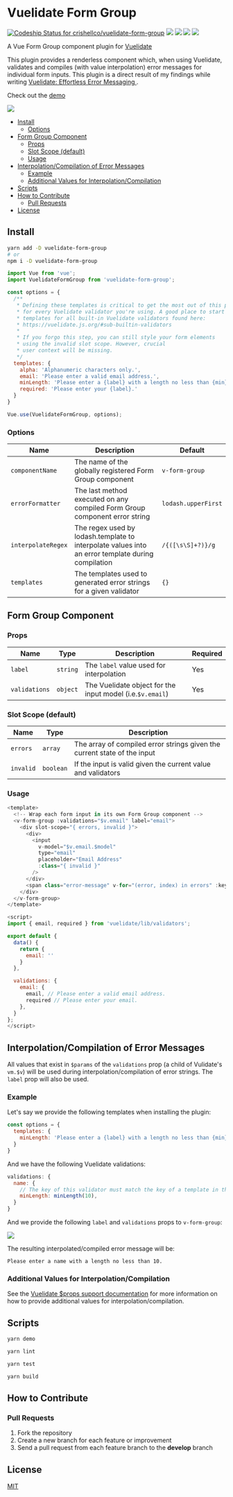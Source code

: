 # Vuelidate Form Group

[![Codeship Status for crishellco/vuelidate-form-group](https://app.codeship.com/projects/b9f076d0-ffc8-0137-c63e-5e5d9bf61b75/status?branch=master)](https://app.codeship.com/projects/378002)
![](badges/badge-branches.svg)
![](badges/badge-functionss.svg)
![](badges/badge-lines.svg)
![](badges/badge-statements.svg)

A Vue Form Group component plugin for [Vuelidate](https://vuelidate.js.org/)

This plugin provides a renderless component which, when using Vuelidate, validates and compiles (with value interpolation) error messages for individual form inputs. This plugin is a direct result of my findings while writing [Vuelidate: Effortless Error Messaging
](https://crishell.co/articles/vuelidate--effortless-error-messaging/).

Check out the [demo](https://vuetify-form-group.netlify.app/)

![](assets/form.gif)

- [Install](#install)
  * [Options](#options)
- [Form Group Component](#form-group-component)
  * [Props](#props)
  * [Slot Scope (default)](#slot-scope--default-)
  * [Usage](#usage)
- [Interpolation/Compilation of Error Messages](#interpolation-compilation-of-error-messages)
  * [Example](#example)
  * [Additional Values for Interpolation/Compilation](#additional-values-for-interpolation-compilation)
- [Scripts](#scripts)
- [How to Contribute](#how-to-contribute)
  * [Pull Requests](#pull-requests)
- [License](#license)


## Install

```bash
yarn add -D vuelidate-form-group
# or
npm i -D vuelidate-form-group
```

```javascript
import Vue from 'vue';
import VuelidateFormGroup from 'vuelidate-form-group';

const options = {
  /**
   * Defining these templates is critical to get the most out of this plugin. Be sure to define templates
   * for every Vuelidate validator you're using. A good place to start is to define
   * templates for all built-in Vuelidate validators found here:
   * https://vuelidate.js.org/#sub-builtin-validators
   *
   * If you forgo this step, you can still style your form elements
   * using the invalid slot scope. However, crucial
   * user context will be missing.
   */
  templates: {
    alpha: 'Alphanumeric characters only.',
    email: 'Please enter a valid email address.',
    minLength: 'Please enter a {label} with a length no less than {min}.',
    required: 'Please enter your {label}.'
  }
}

Vue.use(VuelidateFormGroup, options);
```

### Options
| Name               | Description                                                                                       | Default                     |
|--------------------|---------------------------------------------------------------------------------------------------|-----------------------------|
| `componentName`    | The name of the globally registered Form Group component                                          | `v-form-group`              |
| `errorFormatter`   | The last method executed on any compiled Form Group component error string                        | `lodash.upperFirst`         |
| `interpolateRegex` | The regex used by lodash.template to interpolate values into an error template during compilation | `/{([\s\S]+?)}/g`           |
| `templates`        | The templates used to generated error strings for a given validator                               | `{}`                        |


## Form Group Component

### Props
| Name          | Type     | Description                                               | Required |
|---------------|----------|-----------------------------------------------------------|----------|
| `label`       | `string` | The `label` value used for interpolation                  | Yes      |
| `validations` | `object` | The Vuelidate object for the input model (i.e.`$v.email`) | Yes      |

### Slot Scope (default)
| Name      | Type      | Description                                                              |
|-----------|-----------|--------------------------------------------------------------------------|
| `errors`  | `array`   | The array of compiled error strings given the current state of the input |
| `invalid` | `boolean` | If the input is valid given the current value and validators             |

### Usage
```javascript
<template>
  <!-- Wrap each form input in its own Form Group component -->
  <v-form-group :validations="$v.email" label="email">
    <div slot-scope="{ errors, invalid }">
      <div>
        <input
          v-model="$v.email.$model"
          type="email"
          placeholder="Email Address"
          :class="{ invalid }"
        />
      </div>
      <span class="error-message" v-for="(error, index) in errors" :key="index">{{ error }}</span>
    </div>
  </v-form-group>
</template>

<script>
import { email, required } from 'vuelidate/lib/validators';

export default {
  data() {
    return {
      email: ''
    }
  },

  validations: {
    email: {
      email, // Please enter a valid email address.
      required // Please enter your email.
    },
  }
};
</script>
```

## Interpolation/Compilation of Error Messages

All values that exist in `$params` of the `validations` prop (a child of Vulidate's `vm.$v`) will be used during interpolation/compilation of error strings. The `label` prop will also be used.

### Example

Let's say we provide the following templates when installing the plugin:

```javascript
const options = {
  templates: {
    minLength: 'Please enter a {label} with a length no less than {min}.'
  }
}
```

And we have the following Vuelidate validations:

```javascript
validations: {
  name: {
    // The key of this validator must match the key of a template in the templates object!
    minLength: minLength(10),
  }
}
```

And we provide the following `label` and `validations` props to `v-form-group`:

![](assets/interpolation-values.png)

The resulting interpolated/compiled error message will be:

`Please enter a name with a length no less than 10.`

### Additional Values for Interpolation/Compilation

See the [Vuelidate $props support documentation](https://vuelidate.js.org/#sub-props-support) for more information on how to provide additional values for interpolation/compilation.

## Scripts

```bash
yarn demo
```

```bash
yarn lint
```

```bash
yarn test
```

```bash
yarn build
```

## How to Contribute

### Pull Requests

1. Fork the repository
2. Create a new branch for each feature or improvement
3. Send a pull request from each feature branch to the **develop** branch

## License

[MIT](http://opensource.org/licenses/MIT)
